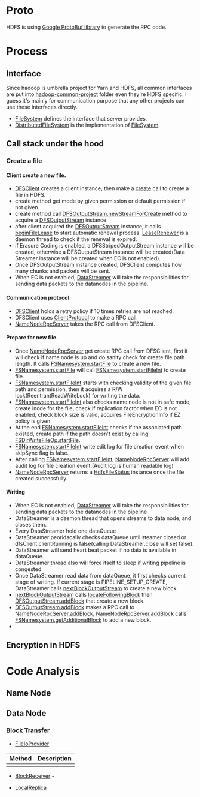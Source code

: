 # Proto


HDFS is using [Google ProtoBuf library](https://developers.google.com/protocol-buffers/) to generate the RPC code.

# Process

## Interface

Since hadoop is umbrella project for Yarn and HDFS, all common interfaces are put into [hadoop-common-project](https://github.com/apache/hadoop/blob/trunk/hadoop-common-project) folder even they're HDFS specific. I guess it's mainly for communication purpose that any other projects can use these interfaces directly.

* [FileSystem](https://github.com/apache/hadoop/blob/trunk/hadoop-common-project/hadoop-common/src/main/java/org/apache/hadoop/fs/FileSystem.java) defines the interface that server provides.
* [DistributedFileSystem](https://github.com/apache/hadoop/blob/trunk/hadoop-hdfs-project/hadoop-hdfs-client/src/main/java/org/apache/hadoop/hdfs/DistributedFileSystem.java) is the implementation of [FileSystem](https://github.com/apache/hadoop/blob/trunk/hadoop-common-project/hadoop-common/src/main/java/org/apache/hadoop/fs/FileSystem.java).

## Call stack under the hood

### Create a file

#### Client create a new file.

* [DFSClient](https://github.com/apache/hadoop/blob/trunk/hadoop-hdfs-project/hadoop-hdfs-client/src/main/java/org/apache/hadoop/hdfs/DFSClient.java) creates a client instance, then make a [create](https://github.com/apache/hadoop/blob/trunk/hadoop-hdfs-project/hadoop-hdfs-client/src/main/java/org/apache/hadoop/hdfs/DFSClient.java#create) call to create a file in HDFS. 
* create method get mode by given permission or default permission if not given.
* create method call [DFSOutputStream.newStreamForCreate](https://github.com/apache/hadoop/blob/trunk/hadoop-hdfs-project/hadoop-hdfs-client/src/main/java/org/apache/hadoop/hdfs/DFSOutputStream.java) method to acquire a [DFSOutputStream](https://github.com/apache/hadoop/blob/trunk/hadoop-hdfs-project/hadoop-hdfs-client/src/main/java/org/apache/hadoop/hdfs/DFSOutputStream.java) instance.
* after client acquired the [DFSOutputStream](https://github.com/apache/hadoop/blob/trunk/hadoop-hdfs-project/hadoop-hdfs-client/src/main/java/org/apache/hadoop/hdfs/DFSOutputStream.java) instance, it calls [beginFileLease](https://github.com/apache/hadoop/blob/trunk/hadoop-hdfs-project/hadoop-hdfs-client/src/main/java/org/apache/hadoop/hdfs/DFSClient.java#beginFileLease) to start automatic renewal process. [LeaseRenewer](https://github.com/apache/hadoop/blob/trunk/hadoop-hdfs-project/hadoop-hdfs-client/src/main/java/org/apache/hadoop/hdfs/client/impl/LeaseRenewer.java) is a daemon thread to check if the renewal is expired. 
* if Erasure Coding is enabled, a DFSStripedOutputStream instance will be created, otherwise a DFSOutputStream instance will be created(Data Streamer instance will be created when EC is not enabled).
* Once DFSOutputStream instance created, DFSClient computes how many chunks and packets will be sent.
* When EC is not enabled, [DataStreamer](https://github.com/apache/hadoop/blob/trunk/hadoop-hdfs-project/hadoop-hdfs-client/src/main/java/org/apache/hadoop/hdfs/DataStreamer.java) will take the responsibilities for sending data packets to the datanodes in the pipeline.

#### Communication protocol
* [DFSClient](https://github.com/apache/hadoop/blob/trunk/hadoop-hdfs-project/hadoop-hdfs-client/src/main/java/org/apache/hadoop/hdfs/DFSClient.java) holds a retry policy if 10 times retries are not reached.
* DFSClient uses [ClientProtocol](https://github.com/apache/hadoop/blob/trunk/hadoop-hdfs-project/hadoop-hdfs-client/src/main/java/org/apache/hadoop/hdfs/protocol/ClientProtocol.java) to make a RPC call.
* [NameNodeRpcServer](https://github.com/apache/hadoop/blob/trunk/hadoop-hdfs-project/hadoop-hdfs/src/main/java/org/apache/hadoop/hdfs/server/namenode/NameNodeRpcServer.java) takes the RPC call from DFSClient. 

#### Prepare for new file.

* Once [NameNodeRpcServer](https://github.com/apache/hadoop/blob/trunk/hadoop-hdfs-project/hadoop-hdfs/src/main/java/org/apache/hadoop/hdfs/server/namenode/NameNodeRpcServer.java) get create RPC call from DFSClient, first it will check if name node is up and do sanity check for create file path length. It calls [FSNamesystem.startFile](https://github.com/apache/hadoop/blob/trunk/hadoop-hdfs-project/hadoop-hdfs/src/main/java/org/apache/hadoop/hdfs/server/namenode/FSNamesystem.java#startFile) to create a new file.
* [FSNamesystem.startFile](https://github.com/apache/hadoop/blob/trunk/hadoop-hdfs-project/hadoop-hdfs/src/main/java/org/apache/hadoop/hdfs/server/namenode/FSNamesystem.java#startFile) will call [FSNamesystem.startFileInt](https://github.com/apache/hadoop/blob/trunk/hadoop-hdfs-project/hadoop-hdfs/src/main/java/org/apache/hadoop/hdfs/server/namenode/FSNamesystem.java#startFileInt) to create file.
* [FSNamesystem.startFileInt](https://github.com/apache/hadoop/blob/trunk/hadoop-hdfs-project/hadoop-hdfs/src/main/java/org/apache/hadoop/hdfs/server/namenode/FSNamesystem.java#startFileInt) starts with checking validity of the given file path and permission, then it acquires a R/W lock(ReentrantReadWriteLock) for writing the data.
* [FSNamesystem.startFileInt](https://github.com/apache/hadoop/blob/trunk/hadoop-hdfs-project/hadoop-hdfs/src/main/java/org/apache/hadoop/hdfs/server/namenode/FSNamesystem.java#startFileInt) also checks name node is not in safe mode, create inode for the file, check if replication factor when EC is not enabled, check block size is valid, acquires FileEncryptionInfo if EZ policy is given. 
* At the end [FSNamesystem.startFileInt](https://github.com/apache/hadoop/blob/trunk/hadoop-hdfs-project/hadoop-hdfs/src/main/java/org/apache/hadoop/hdfs/server/namenode/FSNamesystem.java#startFileInt) checks if the associated path existed, create path if the path doesn't exist by calling [FSDirWriteFileOp.startFile](https://github.com/apache/hadoop/blob/trunk/hadoop-hdfs-project/hadoop-hdfs/src/main/java/org/apache/hadoop/hdfs/server/namenode/FSDirWriteFileOp.java#startFile).
* [FSNamesystem.startFileInt](https://github.com/apache/hadoop/blob/trunk/hadoop-hdfs-project/hadoop-hdfs/src/main/java/org/apache/hadoop/hdfs/server/namenode/FSNamesystem.java#startFileInt) write edit log for file creation event when skipSync flag is false. 
* After calling [FSNamesystem.startFileInt](https://github.com/apache/hadoop/blob/trunk/hadoop-hdfs-project/hadoop-hdfs/src/main/java/org/apache/hadoop/hdfs/server/namenode/FSNamesystem.java#startFileInt), [NameNodeRpcServer](https://github.com/apache/hadoop/blob/trunk/hadoop-hdfs-project/hadoop-hdfs/src/main/java/org/apache/hadoop/hdfs/server/namenode/NameNodeRpcServer.java) will add audit log for file creation event.(Audit log is human readable log)
* [NameNodeRpcServer](https://github.com/apache/hadoop/blob/trunk/hadoop-hdfs-project/hadoop-hdfs/src/main/java/org/apache/hadoop/hdfs/server/namenode/NameNodeRpcServer.java) returns a [HdfsFileStatus](https://github.com/apache/hadoop/blob/trunk/hadoop-hdfs-project/hadoop-hdfs-client/src/main/java/org/apache/hadoop/hdfs/protocol/HdfsFileStatus.java) instance once the file created successfully.

#### Writing

* When EC is not enabled, [DataStreamer](https://github.com/apache/hadoop/blob/trunk/hadoop-hdfs-project/hadoop-hdfs-client/src/main/java/org/apache/hadoop/hdfs/DataStreamer.java) will take the responsibilities for sending data packets to the datanodes in the pipeline
* DataStreamer is a daemon thread that opens streams to data node, and closes them.
* Every DataStreamer hold one dataQueue
* DataStreamer peoridacally checks dataQueue until steamer closed or dfsClient.clientRunning is false(calling DataStreamer.close will set false).
* DataStreamer will send heart beat packet if no data is available in dataQueue. 
* DataStreamer thread also will force itself to sleep if writing pipeline is congested.
* Once DataStreamer read data from dataQueue, it first checks current stage of writing. If current stage is PIPELINE_SETUP_CREATE, DataStreamer calls [nextBlockOutputStream](https://github.com/apache/hadoop/blob/trunk/hadoop-hdfs-project/hadoop-hdfs-client/src/main/java/org/apache/hadoop/hdfs/DataStreamer.java#nextBlockOutputStream) to create a new block
* [nextBlockOutputStream](https://github.com/apache/hadoop/blob/trunk/hadoop-hdfs-project/hadoop-hdfs-client/src/main/java/org/apache/hadoop/hdfs/DataStreamer.java#nextBlockOutputStream) calls [locateFollowingBlock](https://github.com/apache/hadoop/blob/trunk/hadoop-hdfs-project/hadoop-hdfs-client/src/main/java/org/apache/hadoop/hdfs/DataStreamer.java#locateFollowingBlock) then [DFSOutputStream.addBlock](hadoop-hdfs-project/hadoop-hdfs-client/src/main/java/org/apache/hadoop/hdfs/DFSOutputStream.java#addBlock) that create a new block.
* [DFSOutputStream.addBlock](hadoop-hdfs-project/hadoop-hdfs-client/src/main/java/org/apache/hadoop/hdfs/DFSOutputStream.java#addBlock) makes a RPC call to [NameNodeRpcServer.addBlock](https://github.com/apache/hadoop/blob/trunk/hadoop-hdfs-project/hadoop-hdfs/src/main/java/org/apache/hadoop/hdfs/server/namenode/NameNodeRpcServer.java#addBlock), [NameNodeRpcServer.addBlock](https://github.com/apache/hadoop/blob/trunk/hadoop-hdfs-project/hadoop-hdfs/src/main/java/org/apache/hadoop/hdfs/server/namenode/NameNodeRpcServer.java#addBlock) calls [FSNamesystem.getAdditionalBlock](https://github.com/apache/hadoop/blob/trunk/hadoop-hdfs-project/hadoop-hdfs/src/main/java/org/apache/hadoop/hdfs/server/namenode/FSNamesystem.java#getAdditionalBlock) to add a new block.  
* 

## Encryption in HDFS

# Code Analysis

## Name Node

## Data Node

### Block Transfer


* [FileIoProvider](https://github.com/apache/hadoop/blob/trunk/hadoop-hdfs-project/hadoop-hdfs/src/main/java/org/apache/hadoop/hdfs/server/datanode/FileIoProvider.java)

|Method             |Description    |
|-------------------|---------------|
|||

* [BlockReceiver](https://github.com/apache/hadoop/blob/trunk/hadoop-hdfs-project/hadoop-hdfs/src/main/java/org/apache/hadoop/hdfs/server/datanode/BlockReceiver.java) - 

* [LocalReplica](https://github.com/apache/hadoop/blob/trunk/hadoop-hdfs-project/hadoop-hdfs/src/main/java/org/apache/hadoop/hdfs/server/datanode/LocalReplica.java)
 
